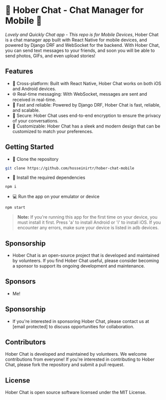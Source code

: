 #  🚀 Hober Chat - Chat Manager for Mobile 📱
_Lovely and Quickly Chat app - This repo is for Mobile Devices_,
Hober Chat is a chat manager app built with React Native for mobile devices, and powered by Django DRF and WebSocket for the backend. With Hober Chat, you can send text messages to your friends, and soon you will be able to send photos, GIFs, and even upload stories!

## Features
- 📱 Cross-platform: Built with React Native, Hober Chat works on both iOS and Android devices.
- 🌐 Real-time messaging: With WebSocket, messages are sent and received in real-time.
- 🚀 Fast and reliable: Powered by Django DRF, Hober Chat is fast, reliable, and scalable.
- 🔐 Secure: Hober Chat uses end-to-end encryption to ensure the privacy of your conversations.
- 🎨 Customizable: Hober Chat has a sleek and modern design that can be customized to match your preferences.

## Getting Started
- 🔗 Clone the repository
```sh
git clone https://github.com/hosseinirtr/hober-chat-mobile
```
- 📱 Install the required dependencies
```sh
npm i
```
- 💻 Run the app on your emulator or device
```sh
npm start
```
> **Note:** If you're running this app for the first time on your device, you must install it first. Press 'a' to install Android or 'i' to install iOS. If you encounter any errors, make sure your device is listed in adb devices.


## Sponsorship
- Hober Chat is an open-source project that is developed and maintained by volunteers. If you find Hober Chat useful, please consider becoming a sponsor to support its ongoing development and maintenance.

## Sponsors
- Me!
## Sponsorship
- If you're interested in sponsoring Hober Chat, please contact us at [email protected] to discuss opportunities for collaboration.

## Contributors
Hober Chat is developed and maintained by volunteers. We welcome contributions from everyone! If you're interested in contributing to Hober Chat, please fork the repository and submit a pull request.

## License
Hober Chat is open source software licensed under the MIT License.

